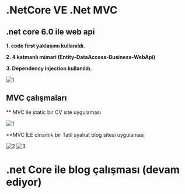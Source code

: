 # .NetCore VE .Net MVC
## .net core 6.0 ile web api

**1. code first yaklaşımı kullanıldı.**

**2. 4 katmanlı mimari (Entity-DataAccess-Business-WebApi)**

**3. Dependency injection kullanıldı.** 

![1](https://user-images.githubusercontent.com/100940437/194642651-d24f36af-6148-478f-b076-8b0093d6f63e.jpg)


## MVC çalışmaları
** MVC ile static bir CV site uygulaması

![1](https://user-images.githubusercontent.com/100940437/191247427-16f5cfaa-fbd5-40a7-a6e2-f5e0915a4feb.jpg)

**MVC İLE dinamik bir Tatil syahat blog sitesi uygulaması

![2](https://user-images.githubusercontent.com/100940437/191247495-47839b93-8cbb-4d7b-96b7-1a989ec75372.jpg)
![3](https://user-images.githubusercontent.com/100940437/191247502-9d908df2-586d-4f53-ace2-c341e07d4af2.jpg)

# .net Core ile blog çalışması (devam ediyor)
